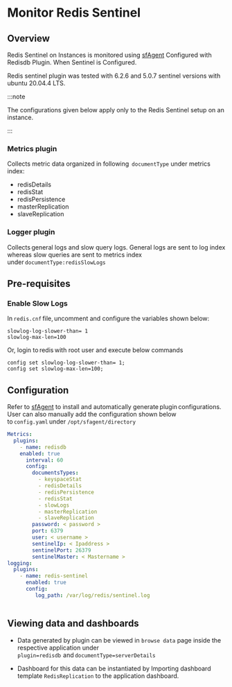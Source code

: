 # Monitor Redis Sentinel

## Overview

Redis Sentinel on Instances is monitored using [sfAgent](/docs/Quick_Start/getting_started#sfagent) Configured with Redisdb Plugin. When Sentinel is Configured.

Redis sentinel plugin was tested with 6.2.6 and 5.0.7 sentinel versions with ubuntu 20.04.4 LTS.

:::note

The configurations given below apply only to the Redis Sentinel setup on an instance.

:::


### Metrics plugin

 Collects metric data organized in following  `documentType` under metrics index:  

- redisDetails   
- redisStat  
- redisPersistence 
- masterReplication 
- slaveReplication 

### Logger plugin

Collects general logs and slow query logs. General logs are sent to log index whereas slow queries are sent to metrics index under `documentType:redisSlowLogs` 

## Pre-requisites  

### Enable Slow Logs   

In `redis.cnf` file, uncomment and configure the variables shown below: 

```shell
slowlog-log-slower-than= 1   
slowlog-max-len=100  
```

Or, login to redis with root user and execute below commands    

```
config set slowlog-log-slower-than= 1;   
config set slowlog-max-len=100; 
```

## Configuration 

Refer to  [sfAgent](/docs/Quick_Start/getting_started#sfagent) to install and automatically generate plugin configurations. User can also manually add the configuration shown below to `config.yaml` under `/opt/sfagent/directory`  


```yaml 
Metrics:
  plugins:
    - name: redisdb 
    enabled: true   
      interval: 60   
      config:   
        documentsTypes:   
          - keyspaceStat   
          - redisDetails   
          - redisPersistence 
          - redisStat 
          - slowLogs 
          - masterReplication 
          - slaveReplication 
        password: < password >
        port: 6379   
        user: < username >
        sentinelIp: < Ipaddress >
        sentinelPort: 26379 
        sentinelMaster: < Mastername > 
logging:   
  plugins:   
    - name: redis-sentinel   
      enabled: true   
      config:   
         log_path: /var/log/redis/sentinel.log
  
```

## Viewing data and dashboards       

-  Data generated by plugin can be viewed in `browse data` page inside the respective application under `plugin=redisdb`  and `documentType=serverDetails`  


- Dashboard for this data can be instantiated by Importing dashboard template `RedisReplication` to the application dashboard.
